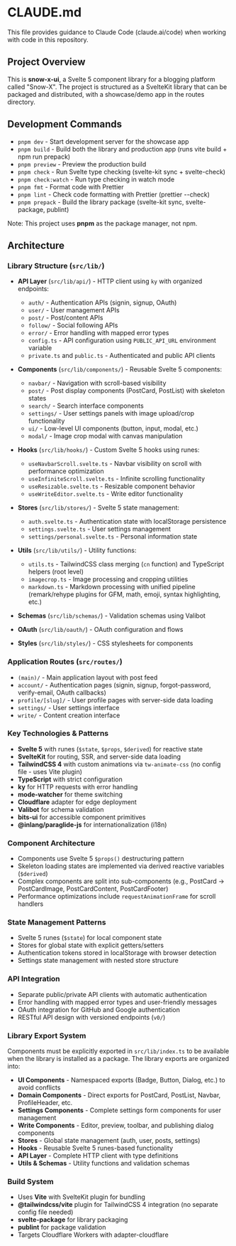 # CLAUDE.md

This file provides guidance to Claude Code (claude.ai/code) when working with code in this repository.

## Project Overview

This is **snow-x-ui**, a Svelte 5 component library for a blogging platform called "Snow-X". The project is structured as a SvelteKit library that can be packaged and distributed, with a showcase/demo app in the routes directory.

## Development Commands

- `pnpm dev` - Start development server for the showcase app
- `pnpm build` - Build both the library and production app (runs vite build + npm run prepack)
- `pnpm preview` - Preview the production build
- `pnpm check` - Run Svelte type checking (svelte-kit sync + svelte-check)
- `pnpm check:watch` - Run type checking in watch mode
- `pnpm fmt` - Format code with Prettier
- `pnpm lint` - Check code formatting with Prettier (prettier --check)
- `pnpm prepack` - Build the library package (svelte-kit sync, svelte-package, publint)

Note: This project uses **pnpm** as the package manager, not npm.

## Architecture

### Library Structure (`src/lib/`)

- **API Layer** (`src/lib/api/`) - HTTP client using `ky` with organized endpoints:
  - `auth/` - Authentication APIs (signin, signup, OAuth)
  - `user/` - User management APIs
  - `post/` - Post/content APIs
  - `follow/` - Social following APIs
  - `error/` - Error handling with mapped error types
  - `config.ts` - API configuration using `PUBLIC_API_URL` environment variable
  - `private.ts` and `public.ts` - Authenticated and public API clients

- **Components** (`src/lib/components/`) - Reusable Svelte 5 components:
  - `navbar/` - Navigation with scroll-based visibility
  - `post/` - Post display components (PostCard, PostList) with skeleton states
  - `search/` - Search interface components
  - `settings/` - User settings panels with image upload/crop functionality
  - `ui/` - Low-level UI components (button, input, modal, etc.)
  - `modal/` - Image crop modal with canvas manipulation

- **Hooks** (`src/lib/hooks/`) - Custom Svelte 5 hooks using runes:
  - `useNavbarScroll.svelte.ts` - Navbar visibility on scroll with performance optimization
  - `useInfiniteScroll.svelte.ts` - Infinite scrolling functionality
  - `useResizable.svelte.ts` - Resizable component behavior
  - `useWriteEditor.svelte.ts` - Write editor functionality

- **Stores** (`src/lib/stores/`) - Svelte 5 state management:
  - `auth.svelte.ts` - Authentication state with localStorage persistence
  - `settings.svelte.ts` - User settings management
  - `settings/personal.svelte.ts` - Personal information state

- **Utils** (`src/lib/utils/`) - Utility functions:
  - `utils.ts` - TailwindCSS class merging (`cn` function) and TypeScript helpers (root level)
  - `imagecrop.ts` - Image processing and cropping utilities
  - `markdown.ts` - Markdown processing with unified pipeline (remark/rehype plugins for GFM, math, emoji, syntax highlighting, etc.)

- **Schemas** (`src/lib/schemas/`) - Validation schemas using Valibot
- **OAuth** (`src/lib/oauth/`) - OAuth configuration and flows
- **Styles** (`src/lib/styles/`) - CSS stylesheets for components

### Application Routes (`src/routes/`)

- `(main)/` - Main application layout with post feed
- `account/` - Authentication pages (signin, signup, forgot-password, verify-email, OAuth callbacks)
- `profile/[slug]/` - User profile pages with server-side data loading
- `settings/` - User settings interface
- `write/` - Content creation interface

### Key Technologies & Patterns

- **Svelte 5** with runes (`$state`, `$props`, `$derived`) for reactive state
- **SvelteKit** for routing, SSR, and server-side data loading
- **TailwindCSS 4** with custom animations via `tw-animate-css` (no config file - uses Vite plugin)
- **TypeScript** with strict configuration
- **ky** for HTTP requests with error handling
- **mode-watcher** for theme switching
- **Cloudflare** adapter for edge deployment
- **Valibot** for schema validation
- **bits-ui** for accessible component primitives
- **@inlang/paraglide-js** for internationalization (i18n)

### Component Architecture

- Components use Svelte 5 `$props()` destructuring pattern
- Skeleton loading states are implemented via derived reactive variables (`$derived`)
- Complex components are split into sub-components (e.g., PostCard → PostCardImage, PostCardContent, PostCardFooter)
- Performance optimizations include `requestAnimationFrame` for scroll handlers

### State Management Patterns

- Svelte 5 runes (`$state`) for local component state
- Stores for global state with explicit getters/setters
- Authentication tokens stored in localStorage with browser detection
- Settings state management with nested store structure

### API Integration

- Separate public/private API clients with automatic authentication
- Error handling with mapped error types and user-friendly messages
- OAuth integration for GitHub and Google authentication
- RESTful API design with versioned endpoints (`v0/`)

### Library Export System

Components must be explicitly exported in `src/lib/index.ts` to be available when the library is installed as a package. The library exports are organized into:

- **UI Components** - Namespaced exports (Badge, Button, Dialog, etc.) to avoid conflicts
- **Domain Components** - Direct exports for PostCard, PostList, Navbar, ProfileHeader, etc.
- **Settings Components** - Complete settings form components for user management
- **Write Components** - Editor, preview, toolbar, and publishing dialog components
- **Stores** - Global state management (auth, user, posts, settings)
- **Hooks** - Reusable Svelte 5 runes-based functionality
- **API Layer** - Complete HTTP client with type definitions
- **Utils & Schemas** - Utility functions and validation schemas

### Build System

- Uses **Vite** with SvelteKit plugin for bundling
- **@tailwindcss/vite** plugin for TailwindCSS 4 integration (no separate config file needed)
- **svelte-package** for library packaging
- **publint** for package validation
- Targets Cloudflare Workers with adapter-cloudflare
